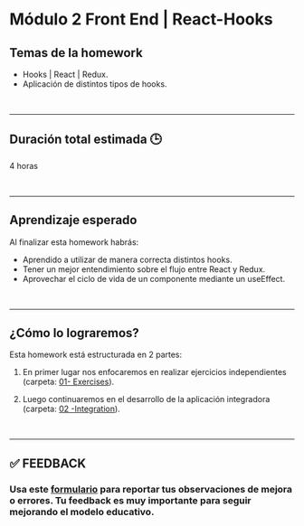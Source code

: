 # Módulo 2 Front End | React-Hooks

## **Temas de la homework**

-  Hooks | React | Redux.
-  Aplicación de distintos tipos de hooks.

<br />

---

## **Duración total estimada 🕒**

4 horas

<br />

---

## **Aprendizaje esperado**

Al finalizar esta homework habrás:

-  Aprendido a utilizar de manera correcta distintos hooks.
-  Tener un mejor entendimiento sobre el flujo entre React y Redux.
-  Aprovechar el ciclo de vida de un componente mediante un useEffect.

<br />

---

## **¿Cómo lo lograremos?**

Esta homework está estructurada en 2 partes:

1. En primer lugar nos enfocaremos en realizar ejercicios independientes (carpeta: [01- Exercises](./01%20-%20Exercises/README.md)).

2. Luego continuaremos en el desarrollo de la aplicación integradora (carpeta: [02 -Integration](./02%20-%20Integration/README.md)).

</br >

---

## **✅ FEEDBACK**

### Usa este [**formulario**](https://docs.google.com/forms/d/e/1FAIpQLSe1MybH_Y-xcp1RP0jKPLndLdJYg8cwyHkSb9MwSrEjoxyzWg/viewform) para reportar tus observaciones de mejora o errores. Tu feedback es muy importante para seguir mejorando el modelo educativo.
